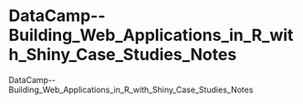 # DataCamp--Building_Web_Applications_in_R_with_Shiny_Case_Studies_Notes
DataCamp--Building_Web_Applications_in_R_with_Shiny_Case_Studies_Notes
